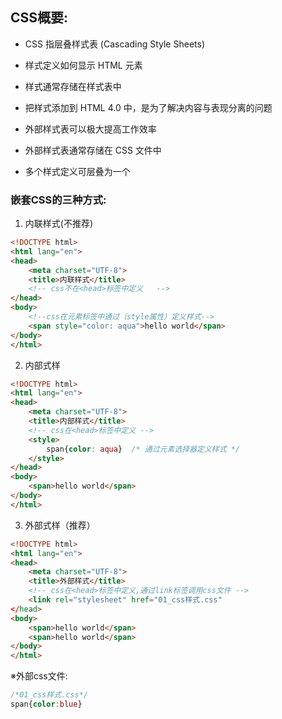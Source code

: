 ## CSS概要:
- CSS 指层叠样式表 (Cascading Style Sheets)

- 样式定义如何显示 HTML 元素

- 样式通常存储在样式表中

- 把样式添加到 HTML 4.0 中，是为了解决内容与表现分离的问题

- 外部样式表可以极大提高工作效率

- 外部样式表通常存储在 CSS 文件中

- 多个样式定义可层叠为一个


### 嵌套CSS的三种方式:
1. 内联样式(不推荐)
```html
<!DOCTYPE html>
<html lang="en">
<head>
    <meta charset="UTF-8">
    <title>内联样式</title>
    <!-- css不在<head>标签中定义   -->
</head>
<body>
    <!--css在元素标签中通过（style属性）定义样式-->
    <span style="color: aqua">hello world</span>
</body>
</html>
```
2. 内部式样
```html
<!DOCTYPE html>
<html lang="en">
<head>
    <meta charset="UTF-8">
    <title>内部样式</title>
    <!-- css在<head>标签中定义 -->
    <style>
        span{color: aqua}  /* 通过元素选择器定义样式 */
    </style>
</head>
<body>
    <span>hello world</span>
</body>
</html>
```
3. 外部式样（推荐）
```html
<!DOCTYPE html>
<html lang="en">
<head>
    <meta charset="UTF-8">
    <title>外部样式</title>
    <!-- css在<head>标签中定义,通过link标签调用css文件 -->
    <link rel="stylesheet" href="01_css样式.css"
</head>
<body>
    <span>hello world</span>
    <span>hello world</span>
</body>
</html>
```
※外部css文件:
```css
/*01_css样式.css*/
span{color:blue}
```
